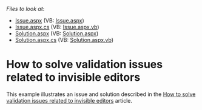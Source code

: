 <!-- default file list -->
*Files to look at*:

* [Issue.aspx](./CS/Issue.aspx) (VB: [Issue.aspx](./VB/Issue.aspx))
* [Issue.aspx.cs](./CS/Issue.aspx.cs) (VB: [Issue.aspx.vb](./VB/Issue.aspx.vb))
* [Solution.aspx](./CS/Solution.aspx) (VB: [Solution.aspx](./VB/Solution.aspx))
* [Solution.aspx.cs](./CS/Solution.aspx.cs) (VB: [Solution.aspx.vb](./VB/Solution.aspx.vb))
<!-- default file list end -->
# How to solve validation issues related to invisible editors


<p>This example illustrates an issue and solution described in the <a href="https://www.devexpress.com/Support/Center/p/KA18790">How to solve validation issues related to invisible editors</a> article.</p>

<br/>


